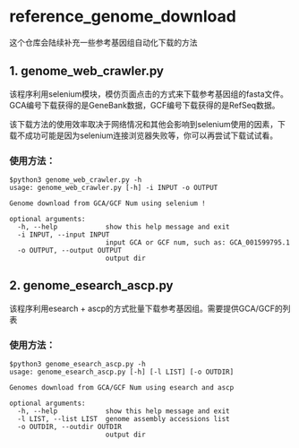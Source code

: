 # reference_genome_download
这个仓库会陆续补充一些参考基因组自动化下载的方法

## **1. genome_web_crawler.py**
该程序利用selenium模块，模仿页面点击的方式来下载参考基因组的fasta文件。GCA编号下载获得的是GeneBank数据，GCF编号下载获得的是RefSeq数据。

该下载方法的使用效率取决于网络情况和其他会影响到selenium使用的因素，下载不成功可能是因为selenium连接浏览器失败等，你可以再尝试下载试试看。

### 使用方法：
```
$python3 genome_web_crawler.py -h
usage: genome_web_crawler.py [-h] -i INPUT -o OUTPUT

Genome download from GCA/GCF Num using selenium !

optional arguments:
  -h, --help            show this help message and exit
  -i INPUT, --input INPUT
                        input GCA or GCF num, such as: GCA_001599795.1
  -o OUTPUT, --output OUTPUT
                        output dir
```
## **2. genome_esearch_ascp.py**
该程序利用esearch + ascp的方式批量下载参考基因组。需要提供GCA/GCF的列表

### 使用方法：
```
$python3 genome_esearch_ascp.py -h
usage: genome_esearch_ascp.py [-h] [-l LIST] [-o OUTDIR]

Genomes download from GCA/GCF Num using esearch and ascp

optional arguments:
  -h, --help            show this help message and exit
  -l LIST, --list LIST  genome assembly accessions list
  -o OUTDIR, --outdir OUTDIR
                        output dir

```
